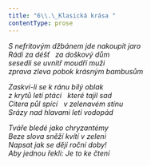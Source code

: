 ```yaml
---
title: "6\\.\_Klasická krása "
contentType: prose
---
```


_S nefritovým džbánem jde nakoupit jaro  
Rádi za déšť   za doškový dům  
sesedli se uvnitř moudří muži  
zprava zleva pobok krásným bambusům_

  

_Zaskví-li se k ránu bílý oblak  
z krytů letí ptáci   které tajil sad  
Citera půl spící   v zelenavém stínu  
Srázy nad hlavami letí vodopád_

  

_Tváře bledé jako chryzantémy  
Beze slova sněží kvítí v zeleni  
Napsat jak se dějí roční doby!  
Aby jednou řekli: Je to ke čtení_

